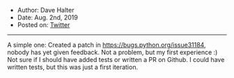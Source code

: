 * Author: Dave Halter
* Date: Aug. 2nd, 2019
* Posted on: [Twitter](https://twitter.com/jedidjah_ch/status/1157034622074654721)

---

A simple one: Created a patch in
[<span class="underline">https://bugs.python.org/issue31184</span>](https://t.co/u98cevUdsB?amp=1),
nobody has yet given feedback. Not a problem, but my first experience :)
Not sure if I should have added tests or written a PR on Github. I could
have written tests, but this was just a first iteration.
